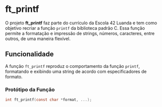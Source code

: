 # ft_printf

O projeto **ft_printf** faz parte do currículo da Escola 42 Luanda e tem como objetivo recriar a função `printf` da biblioteca padrão C. Essa função permite a formatação e impressão de strings, números, caracteres, entre outros, de uma maneira flexível.

## Funcionalidade

A função `ft_printf` reproduz o comportamento da função `printf`, formatando e exibindo uma string de acordo com especificadores de formato.

### Protótipo da Função

```c
int ft_printf(const char *format, ...);
